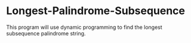 # Longest-Palindrome-Subsequence
This program will use dynamic programming to find the longest subsequence palindrome string.
